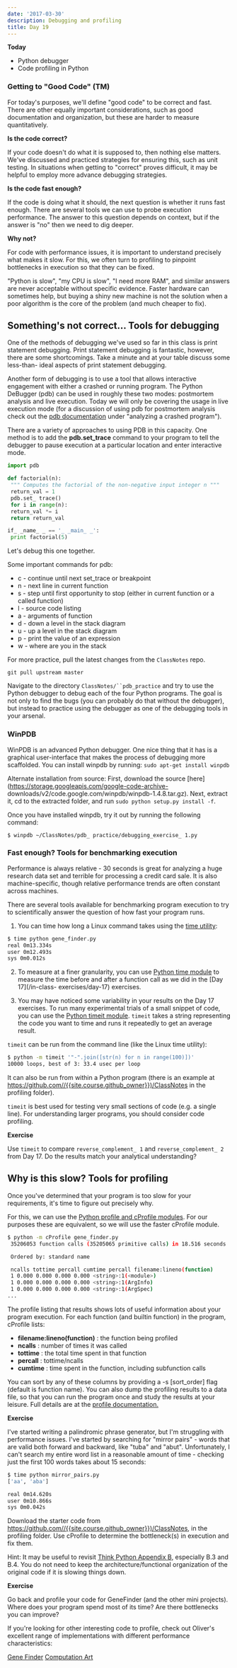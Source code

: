 ```yaml
---
date: '2017-03-30'
description: Debugging and profiling
title: Day 19
---
```


**Today**

* Python debugger
* Code profiling in Python

### Getting to "Good Code" (TM)

For today's purposes, we'll define "good code" to be correct and fast. There
are other equally important considerations, such as good documentation and
organization, but these are harder to measure quantitatively.


**Is the code correct?**

If your code doesn't do what it is supposed to, then nothing else matters.
We've discussed and practiced strategies for ensuring this, such as unit
testing. In situations when getting to "correct" proves difficult, it may be
helpful to employ more advance debugging strategies.


**Is the code fast enough?**

If the code is doing what it should, the next question is whether it runs fast
enough. There are several tools we can use to probe execution performance. The
answer to this question depends on context, but if the answer is "no" then we
need to dig deeper.


**Why not?**

For code with performance issues, it is important to understand precisely what
makes it slow. For this, we often turn to profiling to pinpoint bottlenecks in
execution so that they can be fixed.

"Python is slow", "my CPU is slow", "I need more RAM", and similar answers are
never acceptable without specific evidence. Faster hardware can sometimes
help, but buying a shiny new machine is not the solution when a poor algorithm
is the core of the problem (and much cheaper to fix).


## Something's not correct... Tools for debugging

One of the methods of debugging we've used so far in this class is print
statement debugging. Print statement debugging is fantastic, however, there
are some shortcomings. Take a minute and at your table discuss some less-than-
ideal aspects of print statement debugging.

Another form of debugging is to use a tool that allows interactive engagement
with either a crashed or running program. The Python DeBugger (pdb) can be
used in roughly these two modes: postmortem analysis and live execution. Today
we will only be covering the usage in live execution mode (for a discussion of
using pdb for postmortem analysis check out the [pdb
documentation](https://docs.python.org/2/library/pdb.html) under "analyzing a
crashed program").

There are a variety of approaches to using PDB in this capacity. One method is
to add the **pdb.set_trace**  command to your program to tell the debugger to
pause execution at a particular location and enter interactive mode.

``` python
import pdb

def factorial(n):
 """ Computes the factorial of the non-negative input integer n """
 return_val = 1
 pdb.set_ trace()
 for i in range(n):
 return_val *= i
 return return_val

if_ _name_ _ == '_ _main_ _':
 print factorial(5)
```

Let's debug this one together.

Some important commands for pdb:

  * c - continue until next set_trace or breakpoint
  * n - next line in current function
  * s - step until first opportunity to stop (either in current function or a called function)
  * l - source code listing
  * a - arguments of function
  * d - down a level in the stack diagram
  * u - up a level in the stack diagram
  * p - print the value of an expression
  * w - where are you in the stack

For more practice, pull the latest changes from the `ClassNotes` repo.

`git pull upstream master`

Navigate to the directory `ClassNotes/``pdb_practice` and try to use the
Python debugger to debug each of the four Python programs. The goal is not
only to find the bugs (you can probably do that without the debugger), but
instead to practice using the debugger as one of the debugging tools in your
arsenal.


### WinPDB

WinPDB is an advanced Python debugger. One nice thing that it has is a
graphical user-interface that makes the process of debugging more scaffolded.
You can install winpdb by running: `sudo apt-get install winpdb`

Alternate installation from source: First, download the source
[here](https://storage.googleapis.com/google-code-archive-
downloads/v2/code.google.com/winpdb/winpdb-1.4.8.tar.gz). Next, extract it, cd
to the extracted folder, and run `sudo python setup.py install -f`.

Once you have installed winpdb, try it out by running the following command:

`$ winpdb ~/ClassNotes/pdb_ practice/debugging_exercise_ 1.py`


### Fast enough? Tools for benchmarking execution

Performance is always relative - 30 seconds is great for analyzing a huge
research data set and terrible for processing a credit card sale. It is also
machine-specific, though relative performance trends are often constant across
machines.

There are several tools available for benchmarking program execution to try to
scientifically answer the question of how fast your program runs.

1) You can time how long a Linux command takes using the [time
utility](http://manpages.ubuntu.com/manpages/trusty/man1/date.1.html):

``` bash
$ time python gene_finder.py
real 0m13.334s
user 0m12.493s
sys 0m0.012s
```

2) To measure at a finer granularity, you can use [Python time
module](https://docs.python.org/2/library/time.html) to measure the time
before and after a function call as we did in the [Day 17](/in-class-
exercises/day-17) exercises.

3) You may have noticed some variability in your results on the Day 17
exercises. To run many experimental trials of a small snippet of code, you can
use the [Python timeit module](https://docs.python.org/2/library/timeit.html).
`timeit` takes a string representing the code you want to time and runs it
repeatedly to get an average result.

`timeit` can be run from the command line (like the Linux time utility):

``` bash
$ python -m timeit '"-".join([str(n) for n in range(100)])'
10000 loops, best of 3: 33.4 usec per loop
```

It can also be run from within a Python program (there is an example at
<https://github.com//{{site.course.github_owner}})/ClassNotes> in the profiling folder).

`timeit` is best used for testing very small sections of code (e.g. a single
line). For understanding larger programs, you should consider code profiling.


**Exercise**

Use `timeit` to compare `reverse_complement_ 1` and `reverse_complement_ 2` from
Day 17. Do the results match your analytical understanding?


## Why is this slow? Tools for profiling

Once you've determined that your program is too slow for your requirements,
it's time to figure out precisely why.

For this, we can use the [Python profile and cProfile
modules](https://docs.python.org/2/library/profile.html). For our purposes
these are equivalent, so we will use the faster cProfile module.

``` bash
$ python -m cProfile gene_finder.py
 35206053 function calls (35205065 primitive calls) in 18.516 seconds

 Ordered by: standard name

 ncalls tottime percall cumtime percall filename:lineno(function)
 1 0.000 0.000 0.000 0.000 <string>:1(<module>)
 1 0.000 0.000 0.000 0.000 <string>:1(ArgInfo)
 1 0.000 0.000 0.000 0.000 <string>:1(ArgSpec)
...
```

The profile listing that results shows lots of useful information about your
program execution. For each function (and builtin function) in the program,
cProfile lists:

* **filename:lineno(function)** : the function being profiled
* **ncalls** : number of times it was called
* **tottime** : the total time spent in that function
* **percall** : tottime/ncalls
* **cumtime** : time spent in the function, including subfunction calls

You can sort by any of these columns by providing a -s [sort_order] flag
(default is function name). You can also dump the profiling results to a data
file, so that you can run the program once and study the results at your
leisure. Full details are at the [profile
documentation.](https://docs.python.org/2/library/profile.html)


**Exercise**

I've started writing a palindromic phrase generator, but I'm struggling with
performance issues. I've started by searching for "mirror pairs" - words that
are valid both forward and backward, like "tuba" and "abut". Unfortunately, I
can't search my entire word list in a reasonable amount of time - checking
just the first 100 words takes about 15 seconds:

``` bash
$ time python mirror_pairs.py
['aa', 'aba']

real 0m14.620s
user 0m10.866s
sys 0m0.042s
```

Download the starter code from <https://github.com//{{site.course.github_owner}})/ClassNotes>, in
the profiling folder. Use cProfile to determine the bottleneck(s) in execution
and fix them.

Hint: It may be useful to revisit [Think Python Appendix
B](http://greenteapress.com/thinkpython/html/thinkpython022.html), especially
B.3 and B.4. You do not need to keep the architecture/functional organization
of the original code if it is slowing things down.


**Exercise**

Go back and profile your code for GeneFinder (and the other mini projects).
Where does your program spend most of its time? Are there bottlenecks you can
improve?

If you're looking for other interesting code to profile, check out Oliver's
excellent range of implementations with different performance characteristics:

[Gene Finder](https://piazza.com/class/ijkborva8jk70v?cid=122)
[Computation Art](https://piazza.com/class/ijkborva8jk70v?cid=131)
